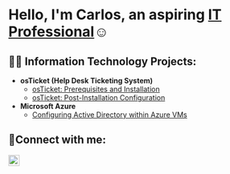 <h1>Hello, I'm Carlos, an aspiring <a href="https://linkedin.com/in/carlosalejosjr/">IT Professional</a>☺</h1>

<h2>👨‍💻 Information Technology Projects:</h2>

- <b>osTicket (Help Desk Ticketing System)</b>
  - [osTicket: Prerequisites and Installation](https://github.com/CAALEJOS/osticket-prereqs)
  - [osTicket: Post-Installation Configuration](https://github.com/CAALEJOS/post-install-config)
- <b>Microsoft Azure</b>
  - [Configuring Active Directory within Azure VMs](https://github.com/CAALEJOS/configure-ad) 
<h2>🤳Connect with me:</h2>

[<img align="left" alt="Josh | LinkedIn" width="22px" src="https://i.imgur.com/dcQdnVu.png" />][linkedin]

[linkedin]: https://linkedin.com/in/carlosalejosjr/
